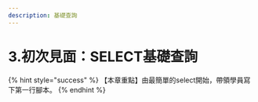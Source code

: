 ```yaml
---
description: 基礎查詢
---
```


# 3.初次見面：SELECT基礎查詢

{% hint style="success" %}
【本章重點】由最簡單的select開始，帶領學員寫下第一行腳本。
{% endhint %}
